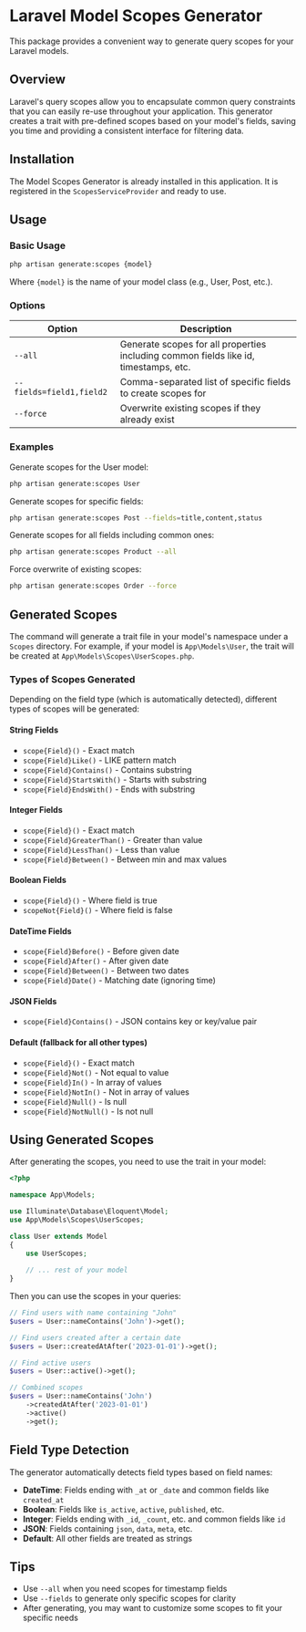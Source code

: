 # Laravel Model Scopes Generator

This package provides a convenient way to generate query scopes for your Laravel models.

## Overview

Laravel's query scopes allow you to encapsulate common query constraints that you can easily re-use throughout your application. This generator creates a trait with pre-defined scopes based on your model's fields, saving you time and providing a consistent interface for filtering data.

## Installation

The Model Scopes Generator is already installed in this application. It is registered in the `ScopesServiceProvider` and ready to use.

## Usage

### Basic Usage

```bash
php artisan generate:scopes {model}
```

Where `{model}` is the name of your model class (e.g., User, Post, etc.).

### Options

| Option | Description |
|--------|-------------|
| `--all` | Generate scopes for all properties including common fields like id, timestamps, etc. |
| `--fields=field1,field2` | Comma-separated list of specific fields to create scopes for |
| `--force` | Overwrite existing scopes if they already exist |

### Examples

Generate scopes for the User model:
```bash
php artisan generate:scopes User
```

Generate scopes for specific fields:
```bash
php artisan generate:scopes Post --fields=title,content,status
```

Generate scopes for all fields including common ones:
```bash
php artisan generate:scopes Product --all
```

Force overwrite of existing scopes:
```bash
php artisan generate:scopes Order --force
```

## Generated Scopes

The command will generate a trait file in your model's namespace under a `Scopes` directory. For example, if your model is `App\Models\User`, the trait will be created at `App\Models\Scopes\UserScopes.php`.

### Types of Scopes Generated

Depending on the field type (which is automatically detected), different types of scopes will be generated:

#### String Fields
- `scope{Field}()` - Exact match
- `scope{Field}Like()` - LIKE pattern match
- `scope{Field}Contains()` - Contains substring
- `scope{Field}StartsWith()` - Starts with substring
- `scope{Field}EndsWith()` - Ends with substring

#### Integer Fields
- `scope{Field}()` - Exact match
- `scope{Field}GreaterThan()` - Greater than value
- `scope{Field}LessThan()` - Less than value
- `scope{Field}Between()` - Between min and max values

#### Boolean Fields
- `scope{Field}()` - Where field is true
- `scopeNot{Field}()` - Where field is false

#### DateTime Fields
- `scope{Field}Before()` - Before given date
- `scope{Field}After()` - After given date
- `scope{Field}Between()` - Between two dates
- `scope{Field}Date()` - Matching date (ignoring time)

#### JSON Fields
- `scope{Field}Contains()` - JSON contains key or key/value pair

#### Default (fallback for all other types)
- `scope{Field}()` - Exact match
- `scope{Field}Not()` - Not equal to value
- `scope{Field}In()` - In array of values
- `scope{Field}NotIn()` - Not in array of values
- `scope{Field}Null()` - Is null
- `scope{Field}NotNull()` - Is not null

## Using Generated Scopes

After generating the scopes, you need to use the trait in your model:

```php
<?php

namespace App\Models;

use Illuminate\Database\Eloquent\Model;
use App\Models\Scopes\UserScopes;

class User extends Model
{
    use UserScopes;
    
    // ... rest of your model
}
```

Then you can use the scopes in your queries:

```php
// Find users with name containing "John"
$users = User::nameContains('John')->get();

// Find users created after a certain date
$users = User::createdAtAfter('2023-01-01')->get();

// Find active users
$users = User::active()->get();

// Combined scopes
$users = User::nameContains('John')
    ->createdAtAfter('2023-01-01')
    ->active()
    ->get();
```

## Field Type Detection

The generator automatically detects field types based on field names:

- **DateTime**: Fields ending with `_at` or `_date` and common fields like `created_at`
- **Boolean**: Fields like `is_active`, `active`, `published`, etc.
- **Integer**: Fields ending with `_id`, `_count`, etc. and common fields like `id`
- **JSON**: Fields containing `json`, `data`, `meta`, etc.
- **Default**: All other fields are treated as strings

## Tips

- Use `--all` when you need scopes for timestamp fields
- Use `--fields` to generate only specific scopes for clarity
- After generating, you may want to customize some scopes to fit your specific needs 